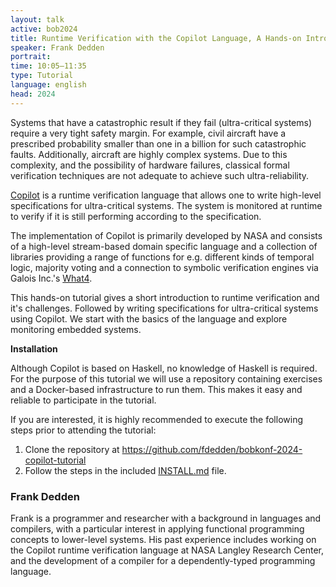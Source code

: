 ```yaml
---
layout: talk
active: bob2024
title: Runtime Verification with the Copilot Language, A Hands-on Introduction
speaker: Frank Dedden
portrait: 
time: 10:05–11:35
type: Tutorial
language: english
head: 2024
---
```


Systems that have a catastrophic result if they fail (ultra-critical
systems) require a very tight safety margin. For example, civil
aircraft have a prescribed probability smaller than one in a billion
for such catastrophic faults. Additionally, aircraft are highly
complex systems. Due to this complexity, and the possibility of
hardware failures, classical formal verification techniques are not
adequate to achieve such ultra-reliability.

[Copilot](https://copilot-language.github.io/) is a runtime
verification language that allows one to write high-level
specifications for ultra-critical systems. The system is monitored at
runtime to verify if it is still performing according to the
specification.

The implementation of Copilot is primarily developed by NASA and
consists of a high-level stream-based domain specific language and a
collection of libraries providing a range of functions for e.g.
different kinds of temporal logic, majority voting and a connection to
symbolic verification engines via Galois Inc.'s
[What4](https://github.com/GaloisInc/what4).

This hands-on tutorial gives a short introduction to runtime
verification and it's challenges. Followed by writing specifications
for ultra-critical systems using Copilot. We start with the basics of
the language and explore monitoring embedded systems.


**Installation**

Although Copilot is based on Haskell, no knowledge of Haskell is required.
For the purpose of this tutorial we will use a repository containing exercises
and a Docker-based infrastructure to run them. This makes it easy and reliable
to participate in the tutorial.

If you are interested, it is highly recommended to execute the following steps
prior to attending the tutorial:

1. Clone the repository at
   <https://github.com/fdedden/bobkonf-2024-copilot-tutorial>
2. Follow the steps in the included
   [INSTALL.md](https://github.com/fdedden/bobkonf-2024-copilot-tutorial/blob/master/INSTALL.md)
   file.


### Frank Dedden

Frank is a programmer and researcher with a background in languages
and compilers, with a particular interest in applying functional
programming concepts to lower-level systems. His past experience
includes working on the Copilot runtime verification language at NASA
Langley Research Center, and the development of a compiler for a
dependently-typed programming language.
